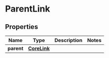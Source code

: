 

# ParentLink


## Properties

| Name | Type | Description | Notes |
|------------ | ------------- | ------------- | -------------|
|**parent** | [**CoreLink**](CoreLink.md) |  |  |



